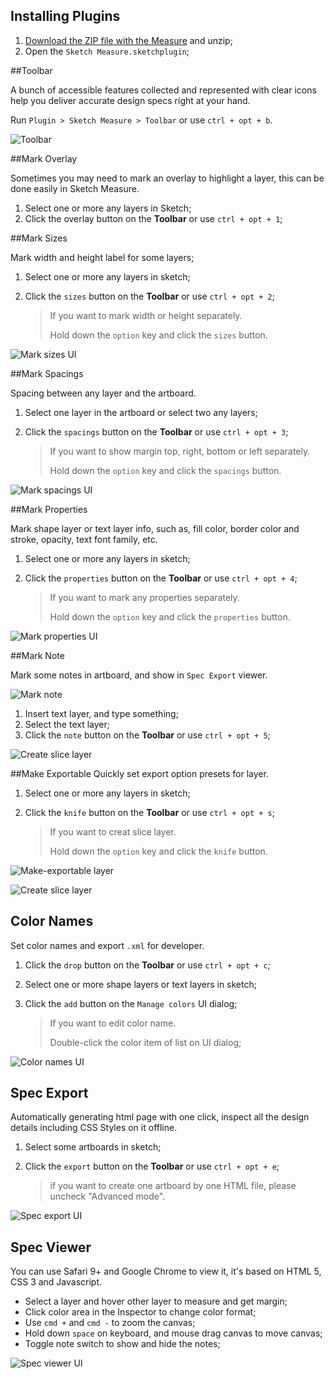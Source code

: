 ## Installing Plugins

1. [Download the ZIP file with the Measure](https://github.com/utom/sketch-measure/archive/master.zip) and unzip;
2. Open the `Sketch Measure.sketchplugin`;



##Toolbar

A bunch of accessible features collected and represented with clear icons help you deliver accurate design specs right at your hand.


Run `Plugin > Sketch Measure > Toolbar` or use `ctrl + opt + b`.

![Toolbar](http://utom.design/measure/docs/toolbar.png)



##Mark Overlay

Sometimes you may need to mark an overlay to highlight a layer, this can be done easily in Sketch Measure.

1. Select one or more any layers in Sketch;
2. Click the overlay button on the **Toolbar** or use `ctrl + opt + 1`;



##Mark Sizes

Mark width and height label for some layers;

1. Select one or more any layers in sketch;

2. Click the `sizes` button on the **Toolbar** or use `ctrl + opt + 2`;

   > If you want to mark width or height separately.
   >
   > Hold down the `option` key and click the `sizes` button.


![Mark sizes UI](http://utom.design/measure/docs/mark-sizes.png)


##Mark Spacings

Spacing between any layer and the artboard.

1. Select one layer in the artboard or select two any layers;

2. Click the `spacings` button on the **Toolbar** or use `ctrl + opt + 3`; 

   > If you want to show margin top, right, bottom or left separately.
   >
   > Hold down the `option` key and click the `spacings` button.

![Mark spacings UI](http://utom.design/measure/docs/mark-spacings.png)



##Mark Properties

Mark shape layer or text layer info, such as, fill color, border color and stroke, opacity, text font family, etc.

1. Select one or more any layers in sketch;

2. Click the `properties` button on the **Toolbar** or use `ctrl + opt + 4`;

   > If you want to mark any properties separately.
   >
   > Hold down the `option` key and click the `properties` button.

![Mark properties UI](http://utom.design/measure/docs/mark-properties.png)



##Mark Note

Mark some notes in artboard, and show in `Spec Export` viewer.

![Mark note](http://utom.design/measure/docs/mark-note.png)

1. Insert text layer, and type something;
2. Select the text layer;
3. Click the `note` button on the **Toolbar** or use `ctrl + opt + 5`;



![Create slice layer](http://utom.design/measure/docs/create-slice-layer.gif)



##Make Exportable
Quickly set export option presets for layer.

1. Select one or more any layers in sketch;

2. Click the `knife` button on the **Toolbar** or use `ctrl + opt + s`;

   > If you want to creat slice layer.
   >
   > Hold down the `option` key and click the `knife` button.


![Make-exportable layer](http://utom.design/measure/docs/make-exportable.gif)

![Create slice layer](http://utom.design/measure/docs/create-slice-layer.gif)

## Color Names

Set color names and export `.xml`  for developer.

1. Click the `drop` button on the **Toolbar** or use `ctrl + opt + c`;

2. Select one or more shape layers or text layers in sketch;

3. Click the `add` button on the `Manage colors` UI dialog;

   > If you want to edit color name.
   >
   > Double-click the color item of list on UI dialog;

![Color names UI](http://utom.design/measure/docs/color-names.png)



## Spec Export

Automatically generating html page with one click, inspect all the design details including CSS Styles on it offline.

1. Select some artboards in sketch;

2. Click the `export` button on the **Toolbar** or use `ctrl + opt + e`;

   > if you want to create one artboard by one HTML file, please uncheck "Advanced mode".

![Spec export UI](http://utom.design/measure/docs/spec-export.png)

## Spec Viewer

You can use Safari 9+ and Google Chrome to view it, it's based on HTML 5, CSS 3 and Javascript.

- Select a layer and hover other layer to measure and get margin; 
- Click color area in the Inspector to change color format;
- Use `cmd +` and `cmd -` to zoom the canvas;
- Hold down `space` on keyboard, and mouse drag canvas to move canvas;
- Toggle note switch to show and hide the notes;

![Spec viewer UI](http://utom.design/measure/docs/spec-viewer.png)